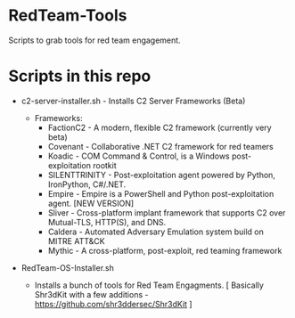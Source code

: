 # RedTeam-Tools
Scripts to grab tools for red team engagement.


# Scripts in this repo
 + c2-server-installer.sh     - Installs C2 Server Frameworks (Beta)
    + Frameworks:
      + FactionC2       - A modern, flexible C2 framework (currently very beta)
      + Covenant        - Collaborative .NET C2 framework for red teamers
      + Koadic          - COM Command & Control, is a Windows post-exploitation rootkit
      + SILENTTRINITY   - Post-exploitation agent powered by Python, IronPython, C#/.NET.
      + Empire          - Empire is a PowerShell and Python post-exploitation agent. [NEW VERSION]
      + Sliver          - Cross-platform implant framework that supports C2 over Mutual-TLS, HTTP(S), and DNS.
      + Caldera         - Automated Adversary Emulation system build on MITRE ATT&CK
      + Mythic          - A cross-platform, post-exploit, red teaming framework
   
 + RedTeam-OS-Installer.sh    
   + Installs a bunch of tools for Red Team Engagments.
     [ Basically Shr3dKit with a few additions - https://github.com/shr3ddersec/Shr3dKit ]
